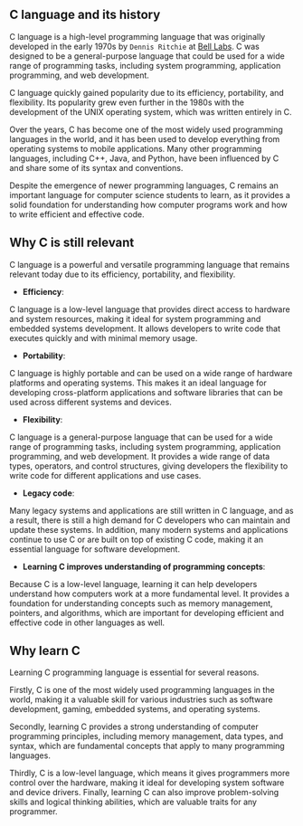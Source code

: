 ## C language and its history

C language is a high-level programming language that was originally developed in the early 1970s by `Dennis Ritchie` at [Bell Labs](https://en.wikipedia.org/wiki/Bell_Labs). C was designed to be a general-purpose language that could be used for a wide range of programming tasks, including system programming, application programming, and web development.

C language quickly gained popularity due to its efficiency, portability, and flexibility. Its popularity grew even further in the 1980s with the development of the UNIX operating system, which was written entirely in C.

Over the years, C has become one of the most widely used programming languages in the world, and it has been used to develop everything from operating systems to mobile applications. Many other programming languages, including C++, Java, and Python, have been influenced by C and share some of its syntax and conventions.

Despite the emergence of newer programming languages, C remains an important language for computer science students to learn, as it provides a solid foundation for understanding how computer programs work and how to write efficient and effective code.

## Why C is still relevant

C language is a powerful and versatile programming language that remains relevant today due to its efficiency, portability, and flexibility. 

* __Efficiency__:

C language is a low-level language that provides direct access to hardware and system resources, making it ideal for system programming and embedded systems development. It allows developers to write code that executes quickly and with minimal memory usage.

* __Portability__: 

C language is highly portable and can be used on a wide range of hardware platforms and operating systems. This makes it an ideal language for developing cross-platform applications and software libraries that can be used across different systems and devices.

* __Flexibility__: 

C language is a general-purpose language that can be used for a wide range of programming tasks, including system programming, application programming, and web development. It provides a wide range of data types, operators, and control structures, giving developers the flexibility to write code for different applications and use cases.

* __Legacy code__: 

Many legacy systems and applications are still written in C language, and as a result, there is still a high demand for C developers who can maintain and update these systems. In addition, many modern systems and applications continue to use C or are built on top of existing C code, making it an essential language for software development.

* __Learning C improves understanding of programming concepts__: 

Because C is a low-level language, learning it can help developers understand how computers work at a more fundamental level. It provides a foundation for understanding concepts such as memory management, pointers, and algorithms, which are important for developing efficient and effective code in other languages as well.

## Why learn C

Learning C programming language is essential for several reasons. 

Firstly, C is one of the most widely used programming languages in the world, making it a valuable skill for various industries such as software development, gaming, embedded systems, and operating systems. 

Secondly, learning C provides a strong understanding of computer programming principles, including memory management, data types, and syntax, which are fundamental concepts that apply to many programming languages. 

Thirdly, C is a low-level language, which means it gives programmers more control over the hardware, making it ideal for developing system software and device drivers. Finally, learning C can also improve problem-solving skills and logical thinking abilities, which are valuable traits for any programmer.


